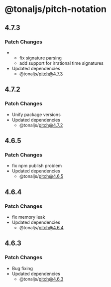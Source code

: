 # @tonaljs/pitch-notation

## 4.7.3

### Patch Changes

- - fix signature parsing
  - add support for irrational time signatures
- Updated dependencies
  - @tonaljs/pitch@4.7.3

## 4.7.2

### Patch Changes

- Unify package versions
- Updated dependencies
  - @tonaljs/pitch@4.7.2

## 4.6.5

### Patch Changes

- fix npm publish problem
- Updated dependencies
  - @tonaljs/pitch@4.6.5

## 4.6.4

### Patch Changes

- fix memory leak
- Updated dependencies
  - @tonaljs/pitch@4.6.4

## 4.6.3

### Patch Changes

- Bug fixing
- Updated dependencies
  - @tonaljs/pitch@4.6.3
